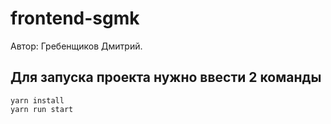 # frontend-sgmk

Автор: Гребенщиков Дмитрий.

## Для запуска проекта нужно ввести 2 команды

```
yarn install
yarn run start
```
